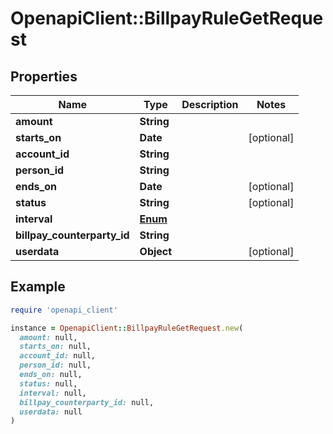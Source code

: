 # OpenapiClient::BillpayRuleGetRequest

## Properties

| Name | Type | Description | Notes |
| ---- | ---- | ----------- | ----- |
| **amount** | **String** |  |  |
| **starts_on** | **Date** |  | [optional] |
| **account_id** | **String** |  |  |
| **person_id** | **String** |  |  |
| **ends_on** | **Date** |  | [optional] |
| **status** | **String** |  | [optional] |
| **interval** | [**Enum**](Enum.md) |  |  |
| **billpay_counterparty_id** | **String** |  |  |
| **userdata** | **Object** |  | [optional] |

## Example

```ruby
require 'openapi_client'

instance = OpenapiClient::BillpayRuleGetRequest.new(
  amount: null,
  starts_on: null,
  account_id: null,
  person_id: null,
  ends_on: null,
  status: null,
  interval: null,
  billpay_counterparty_id: null,
  userdata: null
)
```

